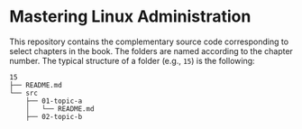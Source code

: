 Mastering Linux Administration
==============================

This repository contains the complementary source code corresponding to select chapters in the book. The folders are named according to the chapter number. The typical structure of a folder (e.g., `15`) is the following:

```
15
├── README.md
└── src
    ├── 01-topic-a
    │   └── README.md
    ├── 02-topic-b
```
